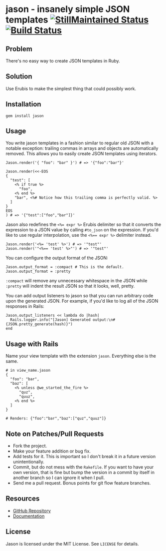 # jason - insanely simple JSON templates [![StillMaintained Status](http://stillmaintained.com/CapnKernul/jason.png)](http://stillmaintained.com/CapnKernul/jason) [![Build Status](http://travis-ci.org/CapnKernul/jason.png)](http://travis-ci.org/CapnKernul/jason) #

## Problem ##

There's no easy way to create JSON templates in Ruby.

## Solution ##

Use Erubis to make the simplest thing that could possibly work.

## Installation ##

    gem install jason

## Usage ##

You write jason templates in a fashion similar to regular old JSON with a
notable exception: trailing commas in arrays and objects are automatically
removed. This allows you to easily create JSON templates using iterators.

    Jason.render('{ "foo": "bar" }') # => '{"foo":"bar"}'
    
    Jason.render(<<-EOS
    {
      "test": [
        <% if true %>
          "foo",
        <% end %>
        "bar", <%# Notice how this trailing comma is perfectly valid. %>
      ]
    }
    EOS
    ) # => '{"test":["foo","bar"]}'

Jason also redefines the `<%= expr %>` Erubis delimiter so that it converts the
expression to a JSON value by calling `#to_json` on the expression. If you'd
like to use regular interpolation, use the `<%== expr %>` delimiter instead.

    Jason.render('<%= 'test' %>') # => '"test"'
    Jason.render('"<%== 'test' %>"') # => '"test"'

You can configure the output format of the JSON:

    Jason.output_format = :compact # This is the default.
    Jason.output_format = :pretty

`:compact` will remove any unnecessary whitespace in the JSON while `:pretty`
will indent the result JSON so that it looks, well, pretty.

You can add output listeners to jason so that you can run arbitrary code upon
the generated JSON. For example, if you'd like to log all of the JSON responses
in Rails:

    Jason.output_listeners << lambda do |hash|
      Rails.logger.info("[Jason] Generated output:\n#{JSON.pretty_generate(hash)}")
    end
    

## Usage with Rails ##

Name your view template with the extension `jason`. Everything else is the same.

    # in view_name.jason
    {
      "foo": "bar",
      "baz": [
        <% unless @we_started_the_fire %>
          "quz",
          "quuz",
        <% end %>
      ]
    }
    
    # Renders: {"foo":"bar","baz":["quz","quuz"]}

## Note on Patches/Pull Requests ##

* Fork the project.
* Make your feature addition or bug fix.
* Add tests for it. This is important so I don't break it in a future version unintentionally.
* Commit, but do not mess with the `Rakefile`. If you want to have your own version, that is fine but bump the version in a commit by itself in another branch so I can ignore it when I pull.
* Send me a pull request. Bonus points for git flow feature branches.

## Resources ##

* [GitHub Repository](https://github.com/CapnKernul/jason)
* [Documentation](http://rubydoc.info/github/CapnKernul/jason)

## License ##

Jason is licensed under the MIT License. See `LICENSE` for details.
